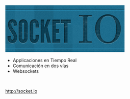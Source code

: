<img src="img/socketio-logo.png" />

* Applicaciones en Tiempo Real
* Comunicación en dos vías
* Websockets

&nbsp;

<http://socket.io>